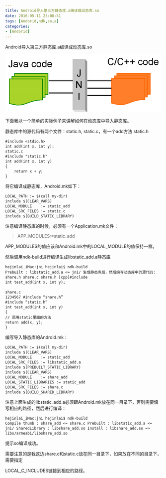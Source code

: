 ```yaml
---
title: Android导入第三方静态库.a编译成动态库.so
date: 2016-05-11 23:08:51
tags: [Andorid,ndk,so,a]
categories: 
- [Andorid]
---
```

Android导入第三方静态库.a编译成动态库.so
<!--more-->
![img1](android-ndk-so-a/img1.png)

下面我以一个简单的实际例子来讲解如何在动态库中导入静态库。

静态库中的源代码有两个文件：static.h, static.c，有一个add方法 static.h
```
#include <stdio.h> 
int add(int x, int y);
static.c
#include "static.h" 
int add(int x, int y) 
{ 
    return x + y; 
}
```

将它编译成静态库，Android.mk如下：

```
LOCAL_PATH := $(call my-dir) 
include $(CLEAR_VARS) 
LOCAL_MODULE    := static_add 
LOCAL_SRC_FILES := static.c 
include $(BUILD_STATIC_LIBRARY)
```
注意编译静态库的时候，必须有一个Application.mk文件：
>APP_MODULES:=static_add

APP_MODULES的值应该和Android.mk中的LOCAL_MODULE的值保持一样。

然后调用ndk-build进行编译生成libstatic_add.a静态库

```
hejinlai_iMac:jni hejinlai$ ndk-build
Prebuilt : libstatic_add.a <= jni/ 生成静态库后，然后编写动态库中的源代码: share.h share.c share.h [cpp]#include 
int test_add(int x, int y);

share.c
1234567 #include “share.h”
#include “static.h”
int test_add(int x, int y)
{
// 调用static里面的方法
return add(x, y);
}
```

编写导入静态库的Android.mk：
```
LOCAL_PATH := $(call my-dir) 
include $(CLEAR_VARS) 
LOCAL_MODULE    := static_add 
LOCAL_SRC_FILES := libstatic_add.a 
include $(PREBUILT_STATIC_LIBRARY) 
include $(CLEAR_VARS) 
LOCAL_MODULE    := share_add 
LOCAL_STATIC_LIBRARIES := static_add 
LOCAL_SRC_FILES := share.c 
include $(BUILD_SHARED_LIBRARY)
```

注意上面生成的libstatic_add.a必须跟Android.mk放在同一目录下，否则需要填写相应的路径，然后进行编译：
```
hejinlai_iMac:jni hejinlai$ ndk-build
Compile thumb : share_add <= share.c Prebuilt : libstatic_add.a <= jni/ SharedLibrary : libshare_add.so Install : libshare_add.so => libs/armeabi/libshare_add.so
```

提示so编译成功。

需要注意的是我这边share.c和static.c放在同一目录下，如果放在不同的目录下，需要指定

LOCAL_C_INCLUDES链接到相应的路径。
